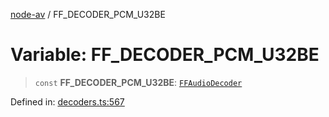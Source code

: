 [node-av](../globals.md) / FF\_DECODER\_PCM\_U32BE

# Variable: FF\_DECODER\_PCM\_U32BE

> `const` **FF\_DECODER\_PCM\_U32BE**: [`FFAudioDecoder`](../type-aliases/FFAudioDecoder.md)

Defined in: [decoders.ts:567](https://github.com/seydx/av/blob/f8631fc881b394300b1479f511d55cf1c370a87f/src/constants/decoders.ts#L567)
